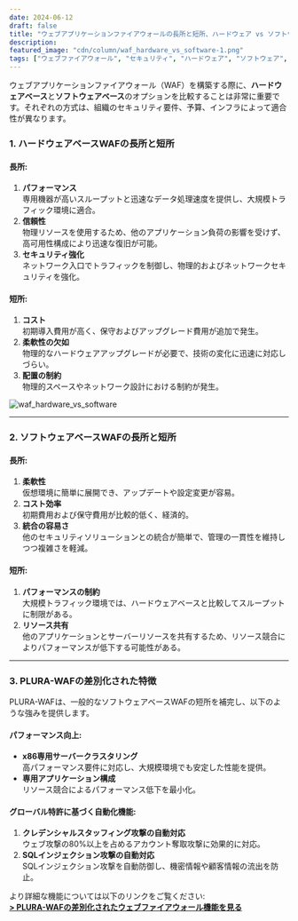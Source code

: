 ```yaml
---
date: 2024-06-12
draft: false
title: "ウェブアプリケーションファイアウォールの長所と短所、ハードウェア vs ソフトウェア"
description:
featured_image: "cdn/column/waf_hardware_vs_software-1.png"
tags: ["ウェブファイアウォール", "セキュリティ", "ハードウェア", "ソフトウェア", "PLURA-WAF"]
---
```


ウェブアプリケーションファイアウォール（WAF）を構築する際に、**ハードウェアベース**と**ソフトウェアベース**のオプションを比較することは非常に重要です。それぞれの方式は、組織のセキュリティ要件、予算、インフラによって適合性が異なります。

### 1. ハードウェアベースWAFの長所と短所

#### 長所:
1. **パフォーマンス**  
   専用機器が高いスループットと迅速なデータ処理速度を提供し、大規模トラフィック環境に適合。
2. **信頼性**  
   物理リソースを使用するため、他のアプリケーション負荷の影響を受けず、高可用性構成により迅速な復旧が可能。
3. **セキュリティ強化**  
   ネットワーク入口でトラフィックを制御し、物理的およびネットワークセキュリティを強化。

#### 短所:
1. **コスト**  
   初期導入費用が高く、保守およびアップグレード費用が追加で発生。
2. **柔軟性の欠如**  
   物理的なハードウェアアップグレードが必要で、技術の変化に迅速に対応しづらい。
3. **配置の制約**  
   物理的スペースやネットワーク設計における制約が発生。

![waf_hardware_vs_software](https://blog.plura.io/cdn/column/waf_hardware_vs_software-1.png)
<!--more-->
---

### 2. ソフトウェアベースWAFの長所と短所

#### 長所:
1. **柔軟性**  
   仮想環境に簡単に展開でき、アップデートや設定変更が容易。
2. **コスト効率**  
   初期費用および保守費用が比較的低く、経済的。
3. **統合の容易さ**  
   他のセキュリティソリューションとの統合が簡単で、管理の一貫性を維持しつつ複雑さを軽減。

#### 短所:
1. **パフォーマンスの制約**  
   大規模トラフィック環境では、ハードウェアベースと比較してスループットに制限がある。
2. **リソース共有**  
   他のアプリケーションとサーバーリソースを共有するため、リソース競合によりパフォーマンスが低下する可能性がある。

---

### 3. PLURA-WAFの差別化された特徴

PLURA-WAFは、一般的なソフトウェアベースWAFの短所を補完し、以下のような強みを提供します。

#### パフォーマンス向上:
- **x86専用サーバークラスタリング**  
  高パフォーマンス要件に対応し、大規模環境でも安定した性能を提供。
- **専用アプリケーション構成**  
  リソース競合によるパフォーマンス低下を最小化。

#### グローバル特許に基づく自動化機能:
1. **クレデンシャルスタッフィング攻撃の自動対応**  
   ウェブ攻撃の80%以上を占めるアカウント奪取攻撃に効果的に対応。
2. **SQLインジェクション攻撃の自動対応**  
   SQLインジェクション攻撃を自動防御し、機密情報や顧客情報の流出を防止。

より詳細な機能については以下のリンクをご覧ください:  
[**> PLURA-WAFの差別化されたウェブファイアウォール機能を見る**](https://docs.plura.io/ko/function/waf/dashboard)
